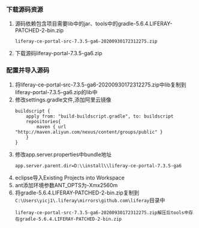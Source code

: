 ### 下载源码资源
1. 源码依赖包含项目需要lib中的jar、tools中的gradle-5.6.4.LIFERAY-PATCHED-2-bin.zip
    ```text
    liferay-ce-portal-src-7.3.5-ga6-20200930172312275.zip
    ```
2. 下载源码liferay-portal-7.3.5-ga6.zip
### 配置并导入源码
1. 将liferay-ce-portal-src-7.3.5-ga6-20200930172312275.zip中lib复制到liferay-portal-7.3.5-ga6.zip的lib中
2. 修改settings.gradle文件,添加阿里云镜像
    ```text
    buildscript {
        apply from: "build-buildscript.gradle", to: buildscript
        repositories{
            maven { url "http://maven.aliyun.com/nexus/content/groups/public" }
        }
    }
    ```
3. 修改app.server.properties中bundle地址
    ```text
    app.server.parent.dir=D:\\install\\liferay-ce-portal-7.3.5-ga6
    ```
4. eclipse导入Existing Projects into Workspace
5. ant添加环境参数ANT_OPTS为-Xmx2560m
6. 将gradle-5.6.4.LIFERAY-PATCHED-2-bin.zip复制到```C:\Users\yicj1\.liferay\mirrors\github.com\liferay```目录中
    ```text
    liferay-ce-portal-src-7.3.5-ga6-20200930172312275.zip解压后tools中存在gradle-5.6.4.LIFERAY-PATCHED-2-bin.zip
    ```


